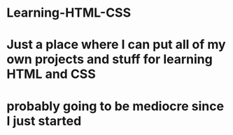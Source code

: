 # Learning-HTML-CSS

# Just a place where I can put all of my own projects and stuff for learning HTML and CSS
# probably going to be mediocre since I just started
